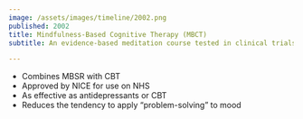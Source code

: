 ```yaml
---
image: /assets/images/timeline/2002.png
published: 2002
title: Mindfulness-Based Cognitive Therapy (MBCT)
subtitle: An evidence-based meditation course tested in clinical trials

---
```

- Combines MBSR with CBT
- Approved by NICE for use on NHS
- As effective as antidepressants or CBT
- Reduces the tendency to apply “problem-solving” to mood